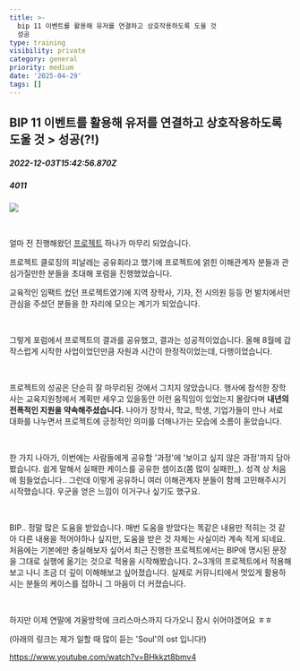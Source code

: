 ```yaml
---
title: >-
  bip 11 이벤트를 활용해 유저를 연결하고 상호작용하도록 도울 것
  성공
type: training
visibility: private
category: general
priority: medium
date: '2025-04-29'
tags: []
---
```

## BIP 11 이벤트를 활용해 유저를 연결하고 상호작용하도록 도울 것 > 성공(?!)
##### 2022-12-03T15:42:56.870Z
##### 4011

<p><img src="https://media.disquiet.io/images/makerlog/bc780376d00d6a63826a2a6e7b4af09f7eb501de1daaad339f390244014cee02"></p><p><br></p><p>얼마 전 진행해왔던 <a href="https://disquiet.io/@williamjung/makerlog/2466" rel="noopener noreferrer" target="_blank">프로젝트</a> 하나가 마무리 되었습니다.</p><p>프로젝트 클로징의 피날레는 공유회라고 했기에 프로젝트에 얽힌 이해관계자 분들과 관심가질만한 분들을 초대해 포럼을 진행했었습니다.</p><p>교육적인 임팩트 컸던 프로젝트였기에 지역 장학사, 기자, 전 시의원 등등 먼 발치에서만 관심을 주셨던 분들을 한 자리에 모으는 계기가 되었습니다.</p><p><br></p><p>그렇게 포럼에서 프로젝트의 결과를 공유했고, 결과는 성공적이었습니다. 올해 8월에 갑작스럽게 시작한 사업이었던만큼 자원과 시간이 한정적이었는데, 다행이었습니다.</p><p><br></p><p>프로젝트의 성공은 단순히 잘 마무리된 것에서 그치지 않았습니다. 행사에 참석한 장학사는 교육지원청에서 계획만 세우고 있을동안 이런 움직임이 있었는지 몰랐다며 <strong>내년의 전폭적인 지원을 약속해주셨습니다.</strong> 나아가 장학사, 학교, 학생, 기업가들이 만나 서로 대화를 나누면서 프로젝트에 긍정적인 의미를 더해나가는 모습에 소름이 돋았습니다.</p><p><br></p><p>한 가지 나아가, 이번에는 사람들에게 공유할 '과정'에 '보이고 싶지 않은 과정'까지 담아봤습니다. 쉽게 말해서 실패한 케이스를 공유한 셈이죠(쫌 많이 실패한,,). 성격 상 처음에 힘들었습니다.. 그런데 이렇게 공유하니 여러 이해관계자 분들이 함께 고민해주시기 시작했습니다. 우군을 얻은 느낌이 이거구나 싶기도 했구요.</p><p><br></p><p>BIP.. 정말 많은 도움을 받았습니다. 매번 도움을 받았다는 똑같은 내용만 적히는 것 같아 다른 내용을 적어야하나 싶지만, 도움을 받은 것 자체는 사실이라 계속 적게 되네요. 처음에는 기본에만 충실해보자 싶어서 최근 진행한 프로젝트에서는 BIP에 명시된 문장을 그대로 실행에 옮기는 것으로 적용을 시작해봤습니다. 2~3개의 프로젝트에서 적용해보고 나니 조금 더 깊이 이해해보고 싶어졌습니다. 실제로 커뮤니티에서 멋있게 활용하시는 분들의 케이스를 접하니 그 마음이 더 커졌습니다.</p><p><br></p><p>하지만 이제 연말에 겨울방학에 크리스마스까지 다가오니 잠시 쉬어야겠어요 ㅎㅎ</p><p>(아래의 링크는 제가 일할 때 많이 듣는 'Soul'의 ost 입니다!)</p><p><a href="https://www.youtube.com/watch?v=BHkkzt8bmv4" rel="noopener noreferrer" target="_blank">https://www.youtube.com/watch?v=BHkkzt8bmv4</a></p>
